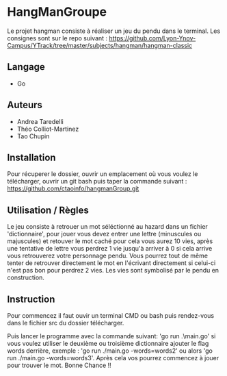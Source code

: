 # HangManGroupe

Le projet hangman consiste à réaliser un jeu du pendu dans le terminal.
Les consignes sont sur le repo suivant : https://github.com/Lyon-Ynov-Campus/YTrack/tree/master/subjects/hangman/hangman-classic

## Langage

 - Go

## Auteurs

- Andrea Taredelli
- Théo Colliot-Martinez
- Tao Chupin

## Installation 

Pour récuperer le dossier, ouvrir un emplacement où vous voulez le télécharger, ouvrir un
git bash puis taper la commande suivant : https://github.com/ctaoinfo/hangmanGroup.git

## Utilisation / Règles

Le jeu consiste à retrouer un mot séléctionné au hazard dans un fichier 'dictionnaire', pour jouer vous devez entrer une lettre (minuscules ou majuscules) 
et retouver le mot caché pour cela vous aurez 10 vies, après une tentative de lettre vous perdrez 1 vie jusqu'à arriver à 0 si cela arrive vous retrouverez 
votre personnage pendu.
Vous pourrez tout de même tenter de retrouver directement le mot en l'écrivant directement si celui-ci n'est pas bon pour perdrez 2 vies.
Les vies sont symbolisé par le pendu en construction.

## Instruction

Pour commencez il faut ouvir un terminal CMD ou bash puis rendez-vous dans le fichier src du dossier télécharger.

Puis lancer le programme avec la commande suivant: 'go run .\main.go'
si vous voulez utiliser le deuxième ou troisième dictionnaire ajouter le flag words derrière, exemple : 'go run ./main.go -words=words2' 
ou alors 'go run ./main.go -words=words3'.
Après cela vos pourrez commencez à jouer pour trouver le mot.
Bonne Chance !!
